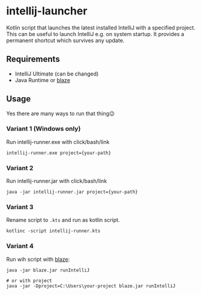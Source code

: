 # intellij-launcher
Kotlin script that launches the latest installed IntelliJ with a specified project.
This can be useful to launch IntelliJ e.g. on system startup.
It provides a permanent shortcut which survives any update.

## Requirements
* IntelliJ Ultimate (can be changed)
* Java Runtime or [blaze](https://github.com/fizzed/blaze)

## Usage
Yes there are many ways to run that thing:wink:

### Variant 1 (Windows only)
Run intellij-runner.exe with click/bash/link
``` shell
intellij-runner.exe project={your-path}
```

### Variant 2
Run intellij-runner.jar with click/bash/link
``` shell
java -jar intellij-runner.jar project={your-path}
```

### Variant 3
Rename script to `.kts` and run as kotlin script.
``` shell
kotlinc -script intellij-runner.kts
```

### Variant 4
Run wih script with [blaze](https://github.com/fizzed/blaze):
``` shell
java -jar blaze.jar runIntelliJ

# or with project
java -jar -Dproject=C:\Users\your-project blaze.jar runIntelliJ
```
